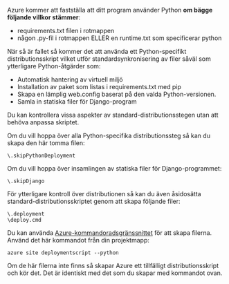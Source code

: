 Azure kommer att fastställa att ditt program använder Python **om bägge följande villkor stämmer**:

- requirements.txt filen i rotmappen
- någon .py-fil i rotmappen ELLER en runtime.txt som specificerar python

När så är fallet så kommer det att använda ett Python-specifikt distributionsskript vilket utför standardsynkronisering av filer såväl som ytterligare Python-åtgärder som:

- Automatisk hantering av virtuell miljö
- Installation av paket som listas i requirements.txt med pip
- Skapa en lämplig web.config baserat på den valda Python-versionen.
- Samla in statiska filer för Django-program

Du kan kontrollera vissa aspekter av standard-distributionsstegen utan att behöva anpassa skriptet.

Om du vill hoppa över alla Python-specifika distributionssteg så kan du skapa den här tomma filen:

    \.skipPythonDeployment

Om du vill hoppa över insamlingen av statiska filer för Django-programmet:

    \.skipDjango 

För ytterligare kontroll över distributionen så kan du även åsidosätta standard-distributionsskriptet genom att skapa följande filer:

    \.deployment
    \deploy.cmd

Du kan använda [Azure-kommandoradsgränssnittet][] för att skapa filerna.  Använd det här kommandot från din projektmapp:

    azure site deploymentscript --python

Om de här filerna inte finns så skapar Azure ett tillfälligt distributionsskript och kör det.  Det är identiskt med det som du skapar med kommandot ovan.

[Azure-kommandoradsgränssnittet]: http://azure.microsoft.com/downloads/



<!--HONumber=Jun16_HO2-->


